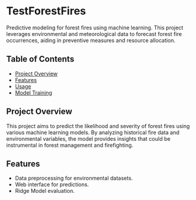 # TestForestFires

Predictive modeling for forest fires using machine learning. This project leverages environmental and meteorological data to forecast forest fire occurrences, aiding in preventive measures and resource allocation.

## Table of Contents

- [Project Overview](#project-overview)
- [Features](#features)
- [Usage](#usage)
- [Model Training](#model-training)

## Project Overview

This project aims to predict the likelihood and severity of forest fires using various machine learning models. By analyzing historical fire data and environmental variables, the model provides insights that could be instrumental in forest management and firefighting.

## Features

- Data preprocessing for environmental datasets.
- Web interface for predictions.
- Ridge Model evaluation.


